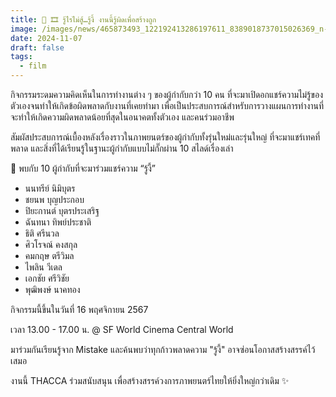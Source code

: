 ```yaml
---
title: 🎥 🎞 รู้ไรไม่สู้…รู้งี้ งานนี้รู้ผิดเพื่อสร้างถูก
image: /images/news/465873493_122192413286197611_8389018737015026369_n-1-.jpg
date: 2024-11-07
draft: false
tags:
  - film
---
```

กิจกรรมระดมความคิดเห็นในการทำงานต่าง ๆ ของผู้กำกับกว่า 10 คน ที่จะมาเปิดอกแชร์ความไม่รู้ของตัวเองจนทำให้เกิดข้อผิดพลาดกับงานที่เคยทำมา เพื่อเป็นประสบการณ์สำหรับการวางแผนการทำงานที่จะทำให้เกิดความผิดพลาดน้อยที่สุดในอนาคตทั้งตัวเอง และคนร่วมอาชีพ



สัมผัสประสบการณ์เบื้องหลังเรื่องราวในภาพยนตร์ของผู้กำกับทั้งรุ่นใหม่และรุ่นใหญ่ ที่จะมาแชร์เทคที่พลาด และสิ่งที่ได้เรียนรู้ในฐานะผู้กำกับแบบไม่กั๊กผ่าน 10 สไลด์เรื่องเล่า



📌 พบกับ 10 ผู้กำกับที่จะมาร่วมแชร์ความ “รู้งี้”

* นนทรีย์ นิมิบุตร
* ชยนพ บุญประกอบ
* ปิยะกานต์ บุตรประเสริฐ
* ฉันทนา ทิพย์ประชาติ
* ธิติ ศรีนวล
* ศิวโรจณ์ คงสกุล
* คมกฤษ ตรีวิมล
* ไพลิน วีเดล
* เอกชัย ศรีวิชัย
* พุฒิพงษ์ นาคทอง



กิจกรรมนี้ขึ้นในวันที่ 16 พฤศจิกายน 2567

เวลา 13.00 - 17.00 น. @ SF World Cinema Central World



มาร่วมกันเรียนรู้จาก Mistake และค้นพบว่าทุกก้าวพลาดความ "รู้งี้" อาจซ่อนโอกาสสร้างสรรค์ไว้เสมอ



งานนี้ THACCA ร่วมสนับสนุน เพื่อสร้างสรรค์วงการภาพยนตร์ไทยให้ยิ่งใหญ่กว่าเดิม ✨
